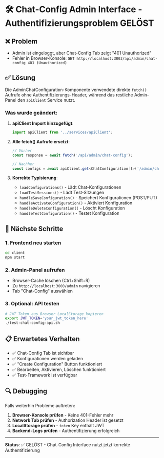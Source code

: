 # 🛠️ Chat-Config Admin Interface - Authentifizierungsproblem GELÖST

## ❌ Problem
- Admin ist eingeloggt, aber Chat-Config Tab zeigt "401 Unauthorized"
- Fehler in Browser-Konsole: `GET http://localhost:3003/api/admin/chat-config 401 (Unauthorized)`

## ✅ Lösung
Die AdminChatConfiguration-Komponente verwendete direkte `fetch()` Aufrufe ohne Authentifizierungs-Header, während das restliche Admin-Panel den `apiClient` Service nutzt.

### Was wurde geändert:
1. **apiClient Import hinzugefügt**: 
   ```typescript
   import apiClient from '../services/apiClient';
   ```

2. **Alle fetch() Aufrufe ersetzt**:
   ```typescript
   // Vorher
   const response = await fetch('/api/admin/chat-config');
   
   // Nachher  
   const configs = await apiClient.get<ChatConfiguration[]>('/admin/chat-config');
   ```

3. **Korrekte Typisierung**:
   - `loadConfigurations()` - Lädt Chat-Konfigurationen
   - `loadTestSessions()` - Lädt Test-Sitzungen
   - `handleSaveConfiguration()` - Speichert Konfigurationen (POST/PUT)
   - `handleActivateConfiguration()` - Aktiviert Konfiguration
   - `handleDeleteConfiguration()` - Löscht Konfiguration
   - `handleTestConfiguration()` - Testet Konfiguration

## 🚀 Nächste Schritte

### 1. Frontend neu starten
```bash
cd client
npm start
```

### 2. Admin-Panel aufrufen
- Browser-Cache löschen (Ctrl+Shift+R)
- Zu `http://localhost:3000/admin` navigieren
- Tab "Chat-Config" auswählen

### 3. Optional: API testen
```bash
# JWT Token aus Browser LocalStorage kopieren
export JWT_TOKEN='your_jwt_token_here'
./test-chat-config-api.sh
```

## 📋 Erwartetes Verhalten
- ✅ Chat-Config Tab ist sichtbar
- ✅ Konfigurationen werden geladen
- ✅ "Create Configuration" Button funktioniert
- ✅ Bearbeiten, Aktivieren, Löschen funktioniert
- ✅ Test-Framework ist verfügbar

## 🔍 Debugging
Falls weiterhin Probleme auftreten:

1. **Browser-Konsole prüfen** - Keine 401-Fehler mehr
2. **Network Tab prüfen** - Authorization Header ist gesetzt
3. **LocalStorage prüfen** - `token` Key enthält JWT
4. **Backend-Logs prüfen** - Authentifizierung erfolgreich

---
**Status**: ✅ GELÖST - Chat-Config Interface nutzt jetzt korrekte Authentifizierung
